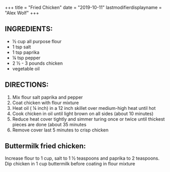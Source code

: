 +++
title = "Fried Chicken"
date = "2019-10-11"
lastmodifierdisplayname = "Alex Wolf"
+++

## INGREDIENTS:

* ½ cup all purpose flour
* 1 tsp salt
* 1 tsp paprika
* ¼ tsp pepper
* 2 ½ - 3 pounds chicken
* vegetable oil

## DIRECTIONS:

1.	Mix flour salt paprika and pepper
2.	Coat chicken with flour mixture
3.	Heat oil ( ¼ inch) in a 12 inch skillet over medium-high heat until hot
4.	Cook chicken in oil until light brown on all sides (about 10 minutes)
5.	Reduce heat cover tightly and simmer turing once or twice until thickest pieces are done (about 35 minutes
6.	Remove cover last 5 minutes to crisp chicken

## Buttermilk fried chicken:
Increase flour to 1 cup, salt to 1 ½ teaspoons and paprika to 2 teaspoons.  Dip chicken in 1 cup buttermilk before coating in flour mixture
